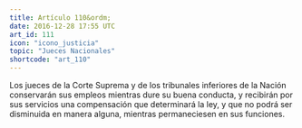 ```yaml
---
title: Artículo 110&ordm;
date: 2016-12-28 17:55 UTC
art_id: 111
icon: "icono_justicia"
topic: "Jueces Nacionales"
shortcode: "art_110"
---
```

Los jueces de la Corte Suprema y de los tribunales inferiores de la Nación conservarán sus empleos mientras dure su buena conducta, y recibirán por sus servicios una compensación que determinará la ley, y que no podrá ser disminuida en manera alguna, mientras permaneciesen en sus funciones.
